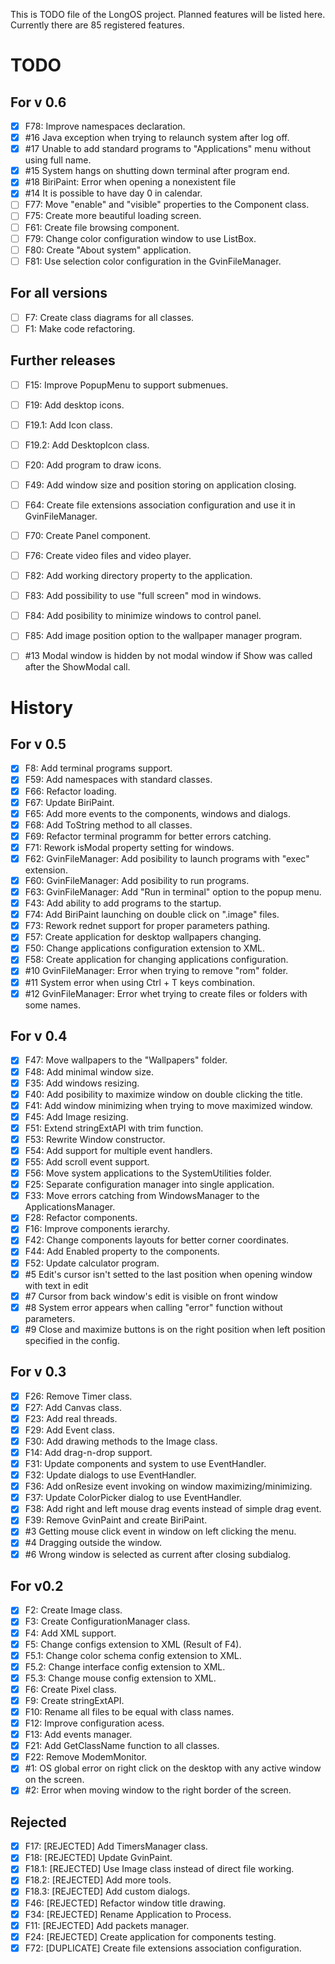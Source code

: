This is TODO file of the LongOS project. Planned features will be listed here.
Currently there are 85 registered features.

TODO
========

For v 0.6
--------
- [X] F78: Improve namespaces declaration.
- [X] #16 Java exception when trying to relaunch system after log off.
- [X] #17 Unable to add standard programs to "Applications" menu without using full name.
- [X] #15 System hangs on shutting down terminal after program end.
- [X] #18 BiriPaint: Error when opening a nonexistent file
- [X] #14 It is possible to have day 0 in calendar.
- [ ] F77: Move "enable" and "visible" properties to the Component class.
- [ ] F75: Create more beautiful loading screen.
- [ ] F61: Create file browsing component.
- [ ] F79: Change color configuration window to use ListBox.
- [ ] F80: Create "About system" application.
- [ ] F81: Use selection color configuration in the GvinFileManager.

For all versions
--------
- [ ] F7: Create class diagrams for all classes.
- [ ] F1: Make code refactoring.

Further releases
--------
- [ ] F15: Improve PopupMenu to support submenues.
- [ ] F19: Add desktop icons.
- [ ] F19.1: Add Icon class.
- [ ] F19.2: Add DesktopIcon class.
- [ ] F20: Add program to draw icons.
- [ ] F49: Add window size and position storing on application closing.
- [ ] F64: Create file extensions association configuration and use it in GvinFileManager.
- [ ] F70: Create Panel component.
- [ ] F76: Create video files and video player.
- [ ] F82: Add working directory property to the application.
- [ ] F83: Add possibility to use "full screen" mod in windows.
- [ ] F84: Add posibility to minimize windows to control panel.
- [ ] F85: Add image position option to the wallpaper manager program.
- [ ] #13 Modal window is hidden by not modal window if Show was called after the ShowModal call.



History
========

For v 0.5
--------
- [X] F8: Add terminal programs support.
- [X] F59: Add namespaces with standard classes.
- [X] F66: Refactor loading.
- [X] F67: Update BiriPaint.
- [X] F65: Add more events to the components, windows and dialogs.
- [X] F68: Add ToString method to all classes.
- [X] F69: Refactor terminal programm for better errors catching.
- [X] F71: Rework isModal property setting for windows.
- [X] F62: GvinFileManager: Add posibility to launch programs with "exec" extension.
- [X] F60: GvinFileManager: Add posibility to run programs.
- [X] F63: GvinFileManager: Add "Run in terminal" option to the popup menu.
- [X] F43: Add ability to add programs to the startup.
- [X] F74: Add BiriPaint launching on double click on ".image" files.
- [X] F73: Rework rednet support for proper parameters pathing.
- [X] F57: Create application for desktop wallpapers changing.
- [X] F50: Change applications configuration extension to XML.
- [X] F58: Create application for changing applications configuration.
- [X] #10 GvinFileManager: Error when trying to remove "rom" folder.
- [X] #11 System error when using Ctrl + T keys combination.
- [X] #12 GvinFileManager: Error whet trying to create files or folders with some names.

For v 0.4
--------
- [X] F47: Move wallpapers to the "Wallpapers" folder.
- [X] F48: Add minimal window size.
- [X] F35: Add windows resizing.
- [X] F40: Add posibility to maximize window on double clicking the title.
- [X] F41: Add window minimizing when trying to move maximized window.
- [X] F45: Add Image resizing.
- [X] F51: Extend stringExtAPI with trim function.
- [X] F53: Rewrite Window constructor.
- [X] F54: Add support for multiple event handlers.
- [X] F55: Add scroll event support.
- [X] F56: Move system applications to the SystemUtilities folder.
- [X] F25: Separate configuration manager into single application.
- [X] F33: Move errors catching from WindowsManager to the ApplicationsManager.
- [X] F28: Refactor components.
- [X] F16: Improve components ierarchy.
- [X] F42: Change components layouts for better corner coordinates.
- [X] F44: Add Enabled property to the components.
- [X] F52: Update calculator program.
- [X] #5 Edit's cursor isn't setted to the last position when opening window with text in edit
- [X] #7 Cursor from back window's edit is visible on front window
- [X] #8 System error appears when calling "error" function without parameters.
- [X] #9 Close and maximize buttons is on the right position when left position specified in the config.

For v 0.3
--------
- [X] F26: Remove Timer class.
- [X] F27: Add Canvas class.
- [X] F23: Add real threads.
- [X] F29: Add Event class.
- [X] F30: Add drawing methods to the Image class.
- [X] F14: Add drag-n-drop support.
- [X] F31: Update components and system to use EventHandler.
- [X] F32: Update dialogs to use EventHandler.
- [X] F36: Add onResize event invoking on window maximizing/minimizing.
- [X] F37: Update ColorPicker dialog to use EventHandler.
- [X] F38: Add right and left mouse drag events instead of simple drag event.
- [X] F39: Remove GvinPaint and create BiriPaint.
- [X] #3 Getting mouse click event in window on left clicking the menu.
- [X] #4 Dragging outside the window.
- [X] #6 Wrong window is selected as current after closing subdialog.

For v0.2
--------

- [X] F2: Create Image class.
- [X] F3: Create ConfigurationManager class.
- [X] F4: Add XML support.
- [X] F5: Change configs extension to XML (Result of F4).
- [X] F5.1: Change color schema config extension to XML.
- [X] F5.2: Change interface config extension to XML.
- [X] F5.3: Change mouse config extension to XML.
- [X] F6: Create Pixel class.
- [X] F9: Create stringExtAPI.
- [X] F10: Rename all files to be equal with class names.
- [X] F12: Improve configuration acess.
- [X] F13: Add events manager.
- [X] F21: Add GetClassName function to all classes.
- [X] F22: Remove ModemMonitor.
- [X] #1: OS global error on right click on the desktop with any active window on the screen.
- [X] #2: Error when moving window to the right border of the screen.

Rejected
--------
- [X] F17: [REJECTED] Add TimersManager class.
- [X] F18: [REJECTED] Update GvinPaint.
- [X] F18.1: [REJECTED] Use Image class instead of direct file working.
- [X] F18.2: [REJECTED] Add more tools.
- [X] F18.3: [REJECTED] Add custom dialogs.
- [X] F46: [REJECTED] Refactor window title drawing.
- [X] F34: [REJECTED] Rename Application to Process.
- [X] F11: [REJECTED] Add packets manager.
- [X] F24: [REJECTED] Create application for components testing.
- [X] F72: [DUPLICATE] Create file extensions association configuration.